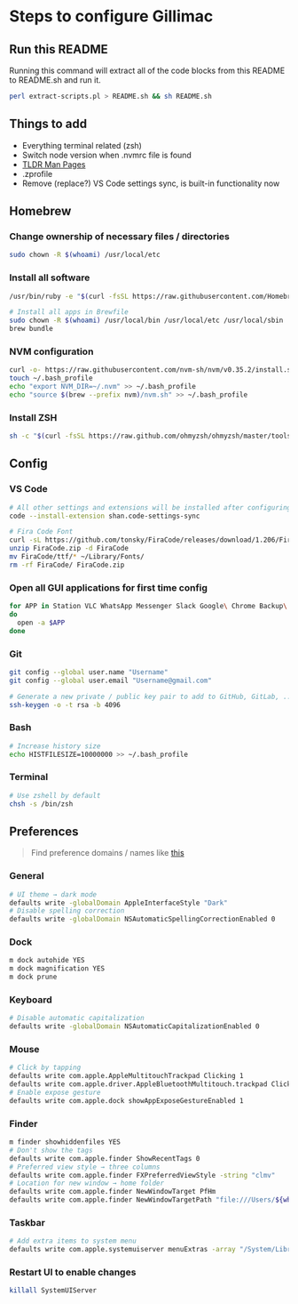 # Steps to configure Gillimac

## Run this README
Running this command will extract all of the code blocks from this README to README.sh and run it.
```sh
perl extract-scripts.pl > README.sh && sh README.sh
```

## Things to add
- Everything terminal related (zsh)
- Switch node version when .nvmrc file is found
- [TLDR Man Pages](https://tldr.sh/)
- .zprofile
- Remove (replace?) VS Code settings sync, is built-in functionality now

## Homebrew
### Change ownership of necessary files / directories
```bash
sudo chown -R $(whoami) /usr/local/etc
```
### Install all software
```bash
/usr/bin/ruby -e "$(curl -fsSL https://raw.githubusercontent.com/Homebrew/install/master/install)"

# Install all apps in Brewfile
sudo chown -R $(whoami) /usr/local/bin /usr/local/etc /usr/local/sbin
brew bundle
```
### NVM configuration
```bash
curl -o- https://raw.githubusercontent.com/nvm-sh/nvm/v0.35.2/install.sh | bash
touch ~/.bash_profile
echo "export NVM_DIR=~/.nvm" >> ~/.bash_profile
echo "source $(brew --prefix nvm)/nvm.sh" >> ~/.bash_profile
```


### Install ZSH
```bash
sh -c "$(curl -fsSL https://raw.github.com/ohmyzsh/ohmyzsh/master/tools/install.sh)"
```

## Config
### VS Code
```bash
# All other settings and extensions will be installed after configuring settings sync
code --install-extension shan.code-settings-sync

# Fira Code Font
curl -sL https://github.com/tonsky/FiraCode/releases/download/1.206/FiraCode_1.206.zip > FiraCode.zip
unzip FiraCode.zip -d FiraCode
mv FiraCode/ttf/* ~/Library/Fonts/
rm -rf FiraCode/ FiraCode.zip
```
### Open all GUI applications for first time config
```bash
for APP in Station VLC WhatsApp Messenger Slack Google\ Chrome Backup\ and\ sync\ from\ Google Fluid Backup\ and\ Sync  Clipy iTerm Postman Docker IntelliJ\ IDEA Visual\ Studio\ Code Spectacle Spotify The\ Unarchiver Google\ Chrome
do 
  open -a $APP
done
```
### Git
```bash
git config --global user.name "Username"
git config --global user.email "Username@gmail.com"

# Generate a new private / public key pair to add to GitHub, GitLab, ...
ssh-keygen -o -t rsa -b 4096
```
### Bash
```bash
# Increase history size
echo HISTFILESIZE=10000000 >> ~/.bash_profile
```
### Terminal
```bash
# Use zshell by default
chsh -s /bin/zsh
```

## Preferences
> Find preference domains / names like [this](https://pawelgrzybek.com/change-macos-user-preferences-via-command-line/)

### General
```bash
# UI theme → dark mode
defaults write -globalDomain AppleInterfaceStyle "Dark"
# Disable spelling correction
defaults write -globalDomain NSAutomaticSpellingCorrectionEnabled 0
```
### Dock
```bash
m dock autohide YES
m dock magnification YES
m dock prune
```

### Keyboard
```bash
# Disable automatic capitalization
defaults write -globalDomain NSAutomaticCapitalizationEnabled 0
```

### Mouse
```bash
# Click by tapping
defaults write com.apple.AppleMultitouchTrackpad Clicking 1
defaults write com.apple.driver.AppleBluetoothMultitouch.trackpad Clicking 1
# Enable expose gesture
defaults write com.apple.dock showAppExposeGestureEnabled 1
```
### Finder
```bash
m finder showhiddenfiles YES
# Don't show the tags
defaults write com.apple.finder ShowRecentTags 0
# Preferred view style → three columns
defaults write com.apple.finder FXPreferredViewStyle -string "clmv"
# Location for new window → home folder
defaults write com.apple.finder NewWindowTarget PfHm
defaults write com.apple.finder NewWindowTargetPath "file:///Users/${whoami}/"
```
### Taskbar
```bash
# Add extra items to system menu
defaults write com.apple.systemuiserver menuExtras -array "/System/Library/CoreServices/Menu Extras/Bluetooth.menu" "/System/Library/CoreServices/Menu Extras/Clock.menu" "/System/Library/CoreServices/Menu Extras/Displays.menu" "/System/Library/CoreServices/Menu Extras/Volume.menu"
```
### Restart UI to enable changes
```bash
killall SystemUIServer
```
